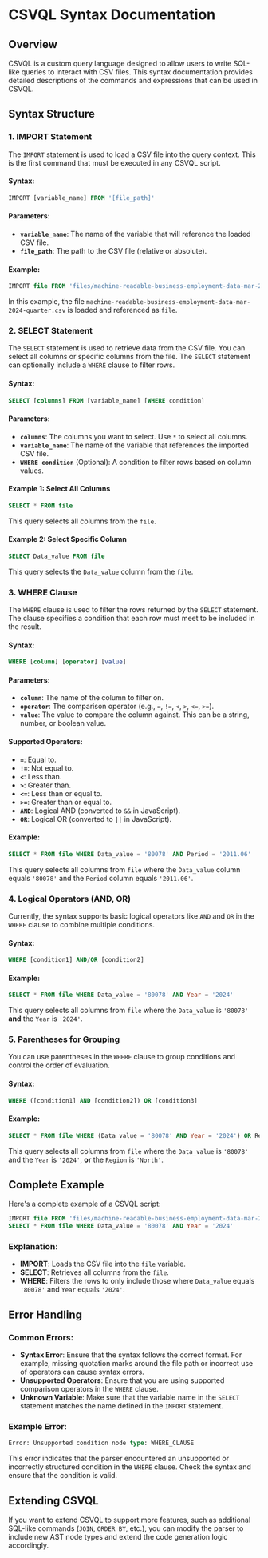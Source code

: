 # CSVQL Syntax Documentation

## Overview

CSVQL is a custom query language designed to allow users to write SQL-like queries to interact with CSV files. This syntax documentation provides detailed descriptions of the commands and expressions that can be used in CSVQL.

## Syntax Structure

### 1. IMPORT Statement

The `IMPORT` statement is used to load a CSV file into the query context. This is the first command that must be executed in any CSVQL script.

#### Syntax:

```sql
IMPORT [variable_name] FROM '[file_path]'
```

#### Parameters:

- **`variable_name`**: The name of the variable that will reference the loaded CSV file.
- **`file_path`**: The path to the CSV file (relative or absolute).

#### Example:

```sql
IMPORT file FROM 'files/machine-readable-business-employment-data-mar-2024-quarter.csv'
```

In this example, the file `machine-readable-business-employment-data-mar-2024-quarter.csv` is loaded and referenced as `file`.

### 2. SELECT Statement

The `SELECT` statement is used to retrieve data from the CSV file. You can select all columns or specific columns from the file. The `SELECT` statement can optionally include a `WHERE` clause to filter rows.

#### Syntax:

```sql
SELECT [columns] FROM [variable_name] [WHERE condition]
```

#### Parameters:

- **`columns`**: The columns you want to select. Use `*` to select all columns.
- **`variable_name`**: The name of the variable that references the imported CSV file.
- **`WHERE condition`** (Optional): A condition to filter rows based on column values.

#### Example 1: Select All Columns

```sql
SELECT * FROM file
```

This query selects all columns from the `file`.

#### Example 2: Select Specific Column

```sql
SELECT Data_value FROM file
```

This query selects the `Data_value` column from the `file`.

### 3. WHERE Clause

The `WHERE` clause is used to filter the rows returned by the `SELECT` statement. The clause specifies a condition that each row must meet to be included in the result.

#### Syntax:

```sql
WHERE [column] [operator] [value]
```

#### Parameters:

- **`column`**: The name of the column to filter on.
- **`operator`**: The comparison operator (e.g., `=`, `!=`, `<`, `>`, `<=`, `>=`).
- **`value`**: The value to compare the column against. This can be a string, number, or boolean value.

#### Supported Operators:

- **`=`**: Equal to.
- **`!=`**: Not equal to.
- **`<`**: Less than.
- **`>`**: Greater than.
- **`<=`**: Less than or equal to.
- **`>=`**: Greater than or equal to.
- **`AND`**: Logical AND (converted to `&&` in JavaScript).
- **`OR`**: Logical OR (converted to `||` in JavaScript).

#### Example:

```sql
SELECT * FROM file WHERE Data_value = '80078' AND Period = '2011.06'
```

This query selects all columns from `file` where the `Data_value` column equals `'80078'` and the `Period` column equals `'2011.06'`.

### 4. Logical Operators (AND, OR)

Currently, the syntax supports basic logical operators like `AND` and `OR` in the `WHERE` clause to combine multiple conditions.

#### Syntax:

```sql
WHERE [condition1] AND/OR [condition2]
```

#### Example:

```sql
SELECT * FROM file WHERE Data_value = '80078' AND Year = '2024'
```

This query selects all columns from `file` where the `Data_value` is `'80078'` **and** the `Year` is `'2024'`.

### 5. Parentheses for Grouping

You can use parentheses in the `WHERE` clause to group conditions and control the order of evaluation.

#### Syntax:

```sql
WHERE ([condition1] AND [condition2]) OR [condition3]
```

#### Example:

```sql
SELECT * FROM file WHERE (Data_value = '80078' AND Year = '2024') OR Region = 'North'
```

This query selects all columns from `file` where the `Data_value` is `'80078'` and the `Year` is `'2024'`, **or** the `Region` is `'North'`.

## Complete Example

Here's a complete example of a CSVQL script:

```sql
IMPORT file FROM 'files/machine-readable-business-employment-data-mar-2024-quarter.csv'
SELECT * FROM file WHERE Data_value = '80078' AND Year = '2024'
```

### Explanation:

- **IMPORT**: Loads the CSV file into the `file` variable.
- **SELECT**: Retrieves all columns from the `file`.
- **WHERE**: Filters the rows to only include those where `Data_value` equals `'80078'` and `Year` equals `'2024'`.

## Error Handling

### Common Errors:

- **Syntax Error**: Ensure that the syntax follows the correct format. For example, missing quotation marks around the file path or incorrect use of operators can cause syntax errors.
- **Unsupported Operators**: Ensure that you are using supported comparison operators in the `WHERE` clause.
- **Unknown Variable**: Make sure that the variable name in the `SELECT` statement matches the name defined in the `IMPORT` statement.

### Example Error:

```sql
Error: Unsupported condition node type: WHERE_CLAUSE
```

This error indicates that the parser encountered an unsupported or incorrectly structured condition in the `WHERE` clause. Check the syntax and ensure that the condition is valid.

## Extending CSVQL

If you want to extend CSVQL to support more features, such as additional SQL-like commands (`JOIN`, `ORDER BY`, etc.), you can modify the parser to include new AST node types and extend the code generation logic accordingly.
